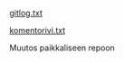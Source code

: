 [gitlog.txt](https://github.com/Neroniuoso/ot-harjoitustyo/blob/master/laskarit/viikko1/gitlog.txt)

[komentorivi.txt](https://github.com/Neroniuoso/ot-harjoitustyo/blob/master/laskarit/viikko1/komentorivi.txt)

Muutos paikkaliseen repoon

